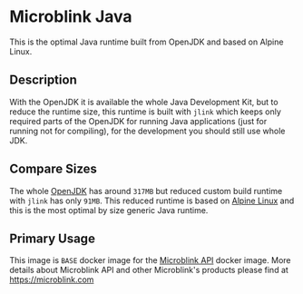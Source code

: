# Microblink Java

This is the optimal Java runtime built from OpenJDK and based on Alpine Linux.  

## Description

With the OpenJDK it is available the whole Java Development Kit, but to reduce the runtime size, this runtime is built with `jlink` which keeps only required parts of the OpenJDK for running Java applications (just for running not for compiling), for the development you should still use whole JDK. 

## Compare Sizes

The whole [OpenJDK](https://jdk.java.net) has around `317MB` but reduced custom build runtime with `jlink` has only `91MB`. This reduced runtime is based on [Alpine Linux](https://hub.docker.com/_/alpine) and this is the most optimal by size generic Java runtime. 

## Primary Usage

This image is `BASE` docker image for the [Microblink API](https://hub.docker.com/r/microblink/api) docker image. More details about Microblink API and other Microblink's products please find at https://microblink.com